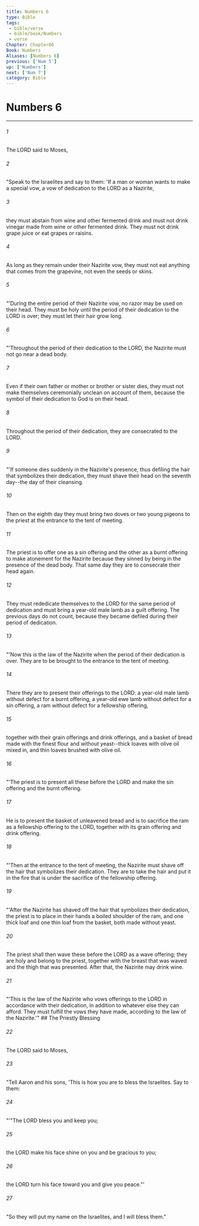 ```yaml
---
title: Numbers 6
type: Bible
tags:
 - bible/verse
 - bible/book/Numbers
 - verse
Chapter: Chapter06
Book: Numbers
Aliases: [Numbers 6]
previous: ['Num 5']
up: ['Numbers']
next: ['Num 7']
category: Bible
---
```

# Numbers 6

***


###### 1 
The LORD said to Moses, 

###### 2 
"Speak to the Israelites and say to them: 'If a man or woman wants to make a special vow, a vow of dedication to the LORD as a Nazirite, 

###### 3 
they must abstain from wine and other fermented drink and must not drink vinegar made from wine or other fermented drink. They must not drink grape juice or eat grapes or raisins. 

###### 4 
As long as they remain under their Nazirite vow, they must not eat anything that comes from the grapevine, not even the seeds or skins. 

###### 5 
"'During the entire period of their Nazirite vow, no razor may be used on their head. They must be holy until the period of their dedication to the LORD is over; they must let their hair grow long. 

###### 6 
"'Throughout the period of their dedication to the LORD, the Nazirite must not go near a dead body. 

###### 7 
Even if their own father or mother or brother or sister dies, they must not make themselves ceremonially unclean on account of them, because the symbol of their dedication to God is on their head. 

###### 8 
Throughout the period of their dedication, they are consecrated to the LORD. 

###### 9 
"'If someone dies suddenly in the Nazirite's presence, thus defiling the hair that symbolizes their dedication, they must shave their head on the seventh day--the day of their cleansing. 

###### 10 
Then on the eighth day they must bring two doves or two young pigeons to the priest at the entrance to the tent of meeting. 

###### 11 
The priest is to offer one as a sin offering and the other as a burnt offering to make atonement for the Nazirite because they sinned by being in the presence of the dead body. That same day they are to consecrate their head again. 

###### 12 
They must rededicate themselves to the LORD for the same period of dedication and must bring a year-old male lamb as a guilt offering. The previous days do not count, because they became defiled during their period of dedication. 

###### 13 
"'Now this is the law of the Nazirite when the period of their dedication is over. They are to be brought to the entrance to the tent of meeting. 

###### 14 
There they are to present their offerings to the LORD: a year-old male lamb without defect for a burnt offering, a year-old ewe lamb without defect for a sin offering, a ram without defect for a fellowship offering, 

###### 15 
together with their grain offerings and drink offerings, and a basket of bread made with the finest flour and without yeast--thick loaves with olive oil mixed in, and thin loaves brushed with olive oil. 

###### 16 
"'The priest is to present all these before the LORD and make the sin offering and the burnt offering. 

###### 17 
He is to present the basket of unleavened bread and is to sacrifice the ram as a fellowship offering to the LORD, together with its grain offering and drink offering. 

###### 18 
"'Then at the entrance to the tent of meeting, the Nazirite must shave off the hair that symbolizes their dedication. They are to take the hair and put it in the fire that is under the sacrifice of the fellowship offering. 

###### 19 
"'After the Nazirite has shaved off the hair that symbolizes their dedication, the priest is to place in their hands a boiled shoulder of the ram, and one thick loaf and one thin loaf from the basket, both made without yeast. 

###### 20 
The priest shall then wave these before the LORD as a wave offering; they are holy and belong to the priest, together with the breast that was waved and the thigh that was presented. After that, the Nazirite may drink wine. 

###### 21 
"'This is the law of the Nazirite who vows offerings to the LORD in accordance with their dedication, in addition to whatever else they can afford. They must fulfill the vows they have made, according to the law of the Nazirite.'" ## The Priestly Blessing 

###### 22 
The LORD said to Moses, 

###### 23 
"Tell Aaron and his sons, 'This is how you are to bless the Israelites. Say to them: 

###### 24 
"'"The LORD bless you and keep you; 

###### 25 
the LORD make his face shine on you and be gracious to you; 

###### 26 
the LORD turn his face toward you and give you peace."' 

###### 27 
"So they will put my name on the Israelites, and I will bless them." 
